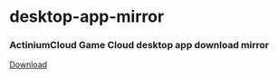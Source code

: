 # desktop-app-mirror
### ActiniumCloud Game Cloud desktop app download mirror

<a href="https://github.com/ActiniumCloud/desktop-app-mirror/releases/download/v0.1.1-beta/actiniumcloud.msi">Download</a>
